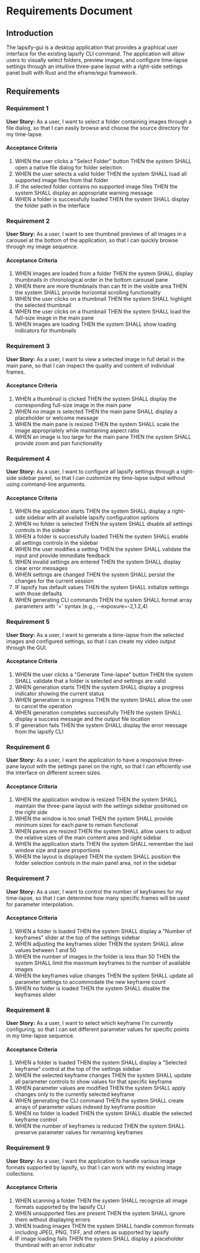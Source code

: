 # Requirements Document

## Introduction

The lapsify-gui is a desktop application that provides a graphical user interface for the existing lapsify CLI command. The application will allow users to visually select folders, preview images, and configure time-lapse settings through an intuitive three-pane layout with a right-side settings panel built with Rust and the eframe/egui framework.

## Requirements

### Requirement 1

**User Story:** As a user, I want to select a folder containing images through a file dialog, so that I can easily browse and choose the source directory for my time-lapse.

#### Acceptance Criteria

1. WHEN the user clicks a "Select Folder" button THEN the system SHALL open a native file dialog for folder selection
2. WHEN the user selects a valid folder THEN the system SHALL load all supported image files from that folder
3. IF the selected folder contains no supported image files THEN the system SHALL display an appropriate warning message
4. WHEN a folder is successfully loaded THEN the system SHALL display the folder path in the interface

### Requirement 2

**User Story:** As a user, I want to see thumbnail previews of all images in a carousel at the bottom of the application, so that I can quickly browse through my image sequence.

#### Acceptance Criteria

1. WHEN images are loaded from a folder THEN the system SHALL display thumbnails in chronological order in the bottom carousel pane
2. WHEN there are more thumbnails than can fit in the visible area THEN the system SHALL provide horizontal scrolling functionality
3. WHEN the user clicks on a thumbnail THEN the system SHALL highlight the selected thumbnail
4. WHEN the user clicks on a thumbnail THEN the system SHALL load the full-size image in the main pane
5. WHEN images are loading THEN the system SHALL show loading indicators for thumbnails

### Requirement 3

**User Story:** As a user, I want to view a selected image in full detail in the main pane, so that I can inspect the quality and content of individual frames.

#### Acceptance Criteria

1. WHEN a thumbnail is clicked THEN the system SHALL display the corresponding full-size image in the main pane
2. WHEN no image is selected THEN the main pane SHALL display a placeholder or welcome message
3. WHEN the main pane is resized THEN the system SHALL scale the image appropriately while maintaining aspect ratio
4. WHEN an image is too large for the main pane THEN the system SHALL provide zoom and pan functionality

### Requirement 4

**User Story:** As a user, I want to configure all lapsify settings through a right-side sidebar panel, so that I can customize my time-lapse output without using command-line arguments.

#### Acceptance Criteria

1. WHEN the application starts THEN the system SHALL display a right-side sidebar with all available lapsify configuration options
2. WHEN no folder is selected THEN the system SHALL disable all settings controls in the sidebar
3. WHEN a folder is successfully loaded THEN the system SHALL enable all settings controls in the sidebar
4. WHEN the user modifies a setting THEN the system SHALL validate the input and provide immediate feedback
5. WHEN invalid settings are entered THEN the system SHALL display clear error messages
6. WHEN settings are changed THEN the system SHALL persist the changes for the current session
7. IF lapsify has default values THEN the system SHALL initialize settings with those defaults
8. WHEN generating CLI commands THEN the system SHALL format array parameters with '=' syntax (e.g., --exposure=-2,1.2,4)

### Requirement 5

**User Story:** As a user, I want to generate a time-lapse from the selected images and configured settings, so that I can create my video output through the GUI.

#### Acceptance Criteria

1. WHEN the user clicks a "Generate Time-lapse" button THEN the system SHALL validate that a folder is selected and settings are valid
2. WHEN generation starts THEN the system SHALL display a progress indicator showing the current status
3. WHEN generation is in progress THEN the system SHALL allow the user to cancel the operation
4. WHEN generation completes successfully THEN the system SHALL display a success message and the output file location
5. IF generation fails THEN the system SHALL display the error message from the lapsify CLI

### Requirement 6

**User Story:** As a user, I want the application to have a responsive three-pane layout with the settings panel on the right, so that I can efficiently use the interface on different screen sizes.

#### Acceptance Criteria

1. WHEN the application window is resized THEN the system SHALL maintain the three-pane layout with the settings sidebar positioned on the right side
2. WHEN the window is too small THEN the system SHALL provide minimum sizes for each pane to remain functional
3. WHEN panes are resized THEN the system SHALL allow users to adjust the relative sizes of the main content area and right sidebar
4. WHEN the application starts THEN the system SHALL remember the last window size and pane proportions
5. WHEN the layout is displayed THEN the system SHALL position the folder selection controls in the main panel area, not in the sidebar

### Requirement 7

**User Story:** As a user, I want to control the number of keyframes for my time-lapse, so that I can determine how many specific frames will be used for parameter interpolation.

#### Acceptance Criteria

1. WHEN a folder is loaded THEN the system SHALL display a "Number of keyframes" slider at the top of the settings sidebar
2. WHEN adjusting the keyframes slider THEN the system SHALL allow values between 1 and 50
3. WHEN the number of images in the folder is less than 50 THEN the system SHALL limit the maximum keyframes to the number of available images
4. WHEN the keyframes value changes THEN the system SHALL update all parameter settings to accommodate the new keyframe count
5. WHEN no folder is loaded THEN the system SHALL disable the keyframes slider

### Requirement 8

**User Story:** As a user, I want to select which keyframe I'm currently configuring, so that I can set different parameter values for specific points in my time-lapse sequence.

#### Acceptance Criteria

1. WHEN a folder is loaded THEN the system SHALL display a "Selected keyframe" control at the top of the settings sidebar
2. WHEN the selected keyframe changes THEN the system SHALL update all parameter controls to show values for that specific keyframe
3. WHEN parameter values are modified THEN the system SHALL apply changes only to the currently selected keyframe
4. WHEN generating the CLI command THEN the system SHALL create arrays of parameter values indexed by keyframe position
5. WHEN no folder is loaded THEN the system SHALL disable the selected keyframe control
6. WHEN the number of keyframes is reduced THEN the system SHALL preserve parameter values for remaining keyframes

### Requirement 9

**User Story:** As a user, I want the application to handle various image formats supported by lapsify, so that I can work with my existing image collections.

#### Acceptance Criteria

1. WHEN scanning a folder THEN the system SHALL recognize all image formats supported by the lapsify CLI
2. WHEN unsupported files are present THEN the system SHALL ignore them without displaying errors
3. WHEN loading images THEN the system SHALL handle common formats including JPEG, PNG, TIFF, and others as supported by lapsify
4. IF image loading fails THEN the system SHALL display a placeholder thumbnail with an error indicator
